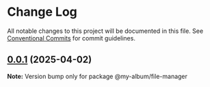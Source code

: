 # Change Log

All notable changes to this project will be documented in this file.
See [Conventional Commits](https://conventionalcommits.org) for commit guidelines.

## [0.0.1](https://github.com/eduardogomesf/my-album/compare/@my-album/file-manager@0.0.1...@my-album/file-manager@0.0.1) (2025-04-02)

**Note:** Version bump only for package @my-album/file-manager
